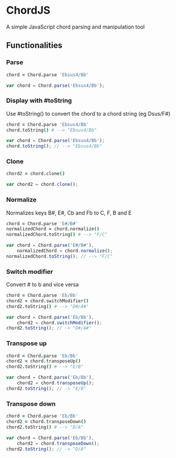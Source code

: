 # ChordJS

A simple JavaScript chord parsing and manipulation tool

## Functionalities

### Parse

```coffeescript
chord = Chord.parse 'Ebsus4/Bb'
```

```javascript
var chord = Chord.parse('Ebsus4/Bb');
```

### Display with #toString

Use #toString() to convert the chord to a chord string (eg Dsus/F#)

```coffeescript
chord = Chord.parse 'Ebsus4/Bb'
chord.toString() # --> "Ebsus4/Bb"
```

```javascript
var chord = Chord.parse('Ebsus4/Bb');
chord.toString(); // --> "Ebsus4/Bb"
```

### Clone

```coffeescript
chord2 = chord.clone()
```

```javascript
var chord2 = chord.clone();
```

### Normalize

Normalizes keys B#, E#, Cb and Fb to C, F, B and E

```coffeescript
chord = Chord.parse 'E#/B#'
normalizedChord = chord.normalize()
normalizedChord.toString() # --> "F/C"
```

```javascript
var chord = Chord.parse('E#/B#'),
    normalizedChord = chord.normalize();
normalizedChord.toString(); // --> "F/C"
```

### Switch modifier

Convert # to b and vice versa

```coffeescript
chord = Chord.parse 'Eb/Bb'
chord2 = chord.switchModifier()
chord2.toString() # --> "D#/A#"
```

```javascript
var chord = Chord.parse('Eb/Bb'),
    chord2 = chord.switchModifier();
chord2.toString(); // -> "D#/A#"
```

### Transpose up

```coffeescript
chord = Chord.parse 'Eb/Bb'
chord2 = chord.transposeUp()
chord2.toString() # --> "E/B"
```

```javascript
var chord = Chord.parse('Eb/Bb'),
    chord2 = chord.transposeUp();
chord2.toString(); // -> "E/B"
```

### Transpose down

```coffeescript
chord = Chord.parse 'Eb/Bb'
chord2 = chord.transposeDown()
chord2.toString() # --> "D/A"
```

```javascript
var chord = Chord.parse('Eb/Bb'),
    chord2 = chord.transposeDown();
chord2.toString(); // -> "D/A"
```
